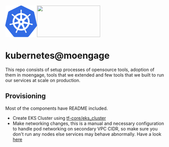 <img src="https://github.com/kubernetes/kubernetes/raw/master/logo/logo.png" width="100px" height="100px"><img src="https://github.com/moengage/kubernetes-at-moengage/raw/master/static-assets/moengage.png" width="200px" height="100px">

# kubernetes@moengage

This repo consists of setup processes of opensource tools, adoption of them in moengage, tools that
we extended and few tools that we built to run our services at scale on production.

Provisioning
------------

Most of the components have README included.

- Create EKS Cluster using [tf-core/eks_cluster](https://github.com/moengage/tf-core/tree/master/eks_cluster)
- Make networking changes, this is a manual and necessary configuration to handle pod networking on secondary VPC CIDR, so make sure you don't run any nodes else services may behave abnormally. Have a look [here](https://github.com/moengage/kubernetes-at-moengage/tree/master/00networking)

